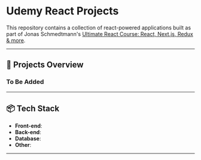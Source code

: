 ﻿# Udemy React Projects

This repository contains a collection of react-powered applications built as part of Jonas Schmedtmann's [Ultimate React Course: React, Next.js, Redux & more](https://www.udemy.com/course/the-ultimate-react-course/?couponCode=25BBPMXINACTIVE).

---

## 🔧 Projects Overview

### To Be Added

<!--
### 📄 `capstone` — **ResumeForge**
A modern AI-assisted resume builder that allows users to create, edit, and export professional resumes. Features include real-time content editing, dynamic section management, and a clean export-ready layout. Designed as the capstone project to integrate full-stack development and product thinking.

### 🛒 `commerce` — **E-Commerce Auction Site**
A Django-powered auction platform where users can:
- Post product listings with images and descriptions
- Place bids on active listings
- Comment on items
- Add items to a personal watchlist
- Close auctions and view winner results  
Implements user authentication and dynamic listing updates using Django’s ORM and templating engine.
-->

---

## 📦 Tech Stack

- **Front-end**:
- **Back-end**:
- **Database**:
- **Other**:

---
